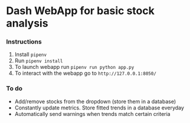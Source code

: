 # Dash WebApp for basic stock analysis

### Instructions
1. Install `pipenv`
2. Run `pipenv install`
3. To launch webapp run `pipenv run python app.py`
4. To interact with the webapp go to `http://127.0.0.1:8050/`

### To do
- Add/remove stocks from the dropdown (store them in a database)
- Constantly update metrics. Store fitted trends in a database everyday
- Automatically send warnings when trends match certain criteria